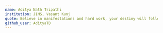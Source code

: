 ```yaml
---
name: Aditya Nath Tripathi
institution: JIMS, Vasant Kunj
quote: Believe in manifestations and hard work, your destiny will follow.
github_user: AdityaTD
---
```

